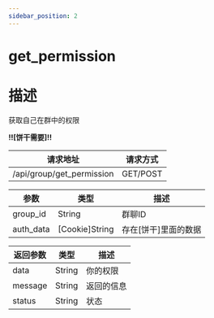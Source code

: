 ```yaml
---
sidebar_position: 2
---
```

# get_permission
# 描述
获取自己在群中的权限

**!!\[饼干需要\]!!**

| 请求地址 | 请求方式 |
| --- | --- |
| /api/group/get_permission | GET/POST |


|参数|类型|描述|
|---|---|---|
|group_id|String|群聊ID|
|auth_data|\[Cookie\]String|存在\[饼干\]里面的数据|

|返回参数|类型|描述|
|---|---|---|
|data|String|你的权限|
|message|String|返回的信息|
|status|String|状态|
